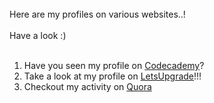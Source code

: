 <br>
Here are my profiles on various websites..! <br><br>
Have a look :) <br><br>

1. Have you seen my profile on [Codecademy](https://www.codecademy.com/profiles/prabhukalyan)?
2. Take a look at my profile on [LetsUpgrade](https://community.letsupgrade.in/user/prabhukalyan)!!!
3. Checkout my activity on [Quora](https://www.quora.com/profile/Prabhu-Kalyan-8)
